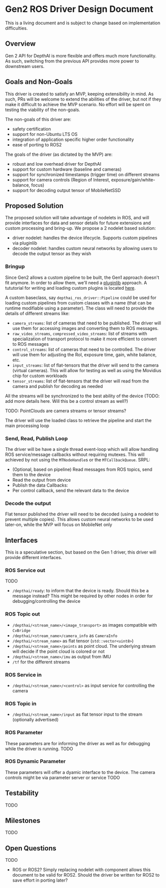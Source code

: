 # Gen2 ROS Driver Design Document

This is a living document and is subject to change based on implementation difficulties.

## Overview
Gen 2 API for DepthAI is more flexible and offers much more functionality. As such, switching from the previous API provides more power to downstream users.

## Goals and Non-Goals
This driver is created to satisfy an MVP, keeping extensibility in mind. As such, PRs will be welcome to extend the abilities of the driver, but not if they make it difficult to achieve the MVP scenario. No effort will be spent on testing the viability of the non-goals.

The non-goals of this driver are:
* safety certification
* support for non-Ubuntu LTS OS
* integration of application specific higher order functionality
* ease of porting to ROS2

The goals of the driver (as dictated by the MVP) are:
* robust and low overhead driver for DepthAI
* support for custom hardware (baseline and cameras)
* support for synchronized timestamps (trigger time) on different streams
* support for camera controls (Region of Interest, exposure/gain/white-balance, focus)
* support for decoding output tensor of MobileNetSSD

## Proposed Solution
The proposed solution will take advantage of nodelets in ROS, and will provide interfaces for data and sensor details for future extensions and custom processing and bring-up. We propose a 2 nodelet based solution:
* driver nodelet: handles the device lifecycle. Supports custom pipelines via pluginlib
* decoder nodelet: handles custom neural networks by allowing users to decode the output tensor as they wish

### Bringup
Since Gen2 allows a custom pipeline to be built, the Gen1 approach doesn't fit anymore. In order to allow them, we'll need a [pluginlib](http://wiki.ros.org/pluginlib) approach. A tututorial for writing and loading custom plugins is located [here](http://wiki.ros.org/pluginlib/Tutorials/Writing%20and%20Using%20a%20Simple%20Plugin).

A custom baseclass, say `depthai_ros_driver::Pipeline` could be used for loading custom pipelines from custom classes with a name (that can be runtime modifiable using a parameter). The class will need to provide the details of different streams like:
* `camera_streams`: list of cameras that need to be published. The driver will use them for accessing images and converting them to ROS messages.
* `raw_video_streams`, `compressed_video_streams`: list of streams with specialization of transport protocol to make it more efficient to convert to ROS messages
* `control_streams`: list of cameras that need to be controlled. The driver will use them for adjusting the RoI, exposure time, gain, white balance, etc.
* `input_streams`: list of flat-tensors that the driver will send to the camera (virtual cameras). This will allow for testing as well as using the Movidius chip for custom workloads
* `tensor_streams`: list of flat-tensors that the driver will read from the camera and publish for decoding as needed

All the streams will be synchronized to the best ability of the device (TODO: add more details here. Will this be a control stream as well?)

TODO: PointClouds are camera streams or tensor streams?

The driver will use the loaded class to retrieve the pipeline and start the main processing loop

### Send, Read, Publish Loop
The driver will be have a single thread event-loop which will allow handling ROS service/message callbacks without requiring mutexes. This will achieved by not using the `MTNodeHandle`s or the `MTCallbackQueue`.
SRPL:
* (Optional, based on pipeline) Read messages from ROS topics, send them to the device
* Read the output from device
* Publish the data
Callbacks:
* Per control callback, send the relevant data to the device

### Decode the output
Flat tensor published the driver will need to be decoded (using a nodelet to prevent multiple copies). This allows custom neural networks to be used later-on, while the MVP will focus on MobileNet only

## Interfaces
This is a speculative section, but based on the Gen 1 driver, this driver will provide different interfaces.

### ROS Service out
TODO
* `/depthai/ready`: to inform that the device is ready. Should this be a message instead? This might be required by other nodes in order for debugging/controlling the device

### ROS Topic out
* `/depthai/<stream_name>/<image_transport>` as images compatible with `CvBridge`
* `/depthai/<stream_name>/camera_info` as `CameraInfo`
* `/depthai/<stream_name>` as flat tensor (`std::vector<uint8>`)
* `/depthai/<stream_name>/points` as point cloud. The underlying stream will decide if the point cloud is colored or not
* `/depthai/<stream_name>/imu` as output from IMU
* `/tf` for the different streams

### ROS Service in
* `/depthai/<stream_name>/<control>` as input service for controlling the camera

### ROS Topic in
* `/depthai/<stream_name>/input` as flat tensor input to the stream (optionally advertised)

### ROS Parameter
These parameters are for informing the driver as well as for debugging while the driver is running.
TODO

### ROS Dynamic Parameter
These parameters will offer a dyamic interface to the device. The camera controls might be via parameter server or service
TODO

## Testability
TODO

## Milestones
TODO

## Open Questions
TODO
* ROS or ROS2? Simply replacing nodelet with component allows this document to be valid for ROS2. Should the driver be written for ROS2 to save effort in porting later?
